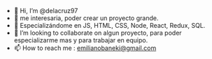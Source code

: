- 👋 Hi, I’m @delacruz97
- 👀 me interesaria, poder crear un proyecto grande.
- 🌱  Especializándome en JS, HTML, CSS, Node, React, Redux, SQL. 
- 💞️ I’m looking to collaborate on  algun proyecto, para poder  especializarme mas y  para trabajar en equipo.
- 📫 How to reach me : emilianobaneki@gmail.com

<!---
delacruz97/delacruz97 is a ✨ special ✨ repository because its `README.md` (this file) appears on your GitHub profile.
You can click the Preview link to take a look at your changes.
--->
